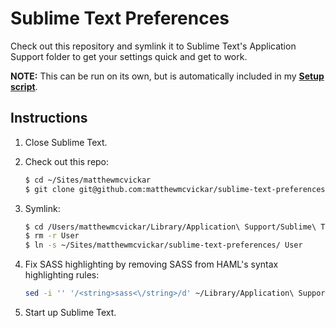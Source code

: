 # Sublime Text Preferences

Check out this repository and symlink it to Sublime Text's Application Support folder to get your settings quick and get to work.

**NOTE:** This can be run on its own, but is automatically included in my **[Setup script](https://github.com/matthewmcvickar/setup)**.

## Instructions

1. Close Sublime Text.

1. Check out this repo:

    ```sh
    $ cd ~/Sites/matthewmcvickar
    $ git clone git@github.com:matthewmcvickar/sublime-text-preferences.git
    ```

1. Symlink:

    ```sh
    $ cd /Users/matthewmcvickar/Library/Application\ Support/Sublime\ Text\ 3/Packages
    $ rm -r User
    $ ln -s ~/Sites/matthewmcvickar/sublime-text-preferences/ User
    ```

1. Fix SASS highlighting by removing SASS from HAML's syntax highlighting rules:

    ```sh
    sed -i '' '/<string>sass<\/string>/d' ~/Library/Application\ Support/Sublime\ Text\ 3/Packages/Rails/Ruby\ Haml.tmLanguage
    ```

1. Start up Sublime Text.
